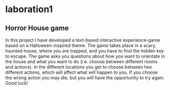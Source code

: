 # laboration1

## Horror House game

In this project I have developed a text-based interactive experience-game based on a Halloween-inspired theme. The game takes place in a scary, haunted house, where you are trapped, and you have to find the hidden key to escape. The game asks you questions about how you want to orientate in the house and what you want to do (i.e. choose between different rooms and actions). In the different locations you get to choose between two different actions, which will affect what will happen to you. If you choose the wrong action you may die, but you will have the opportunity to try again. Good luck!

